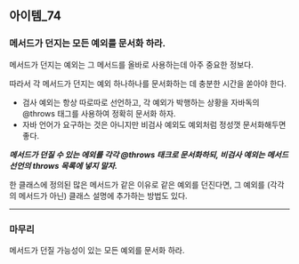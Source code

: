 ## 아이템_74
### 메서드가 던지는 모든 예외를 문서화 하라.

메서드가 던지는 예외는 그 메서드를 올바로 사용하는데 아주 중요한 정보다.

따라서 각 메서드가 던지는 예외 하나하나를 문서화하는 데 충분한 시간을 쏟아야 한다.

- 검사 예외는 항상 따로따로 선언하고, 각 예외가 박행하는 상황을 자바독의 @throws 태그를 사용하여 정확히 문서화 하자.
- 자바 언어가 요구하는 것은 아니지만 비검사 예외도 예외처럼 정성껏 문서화해두면 좋다.

***메서드가 던질 수 있는 에외를 각각 @throws 태크로 문서화하되, 비검사 예외는 메서드 선언의 throws 목록에 넣지 말자.***

한 클래스에 정의된 많은 메서드가 같은 이유로 같은 예외를 던진다면, 그 예외를 (각각의 메서드가 아닌) 클래스 설명에 추가하는 방법도 있다.




---

### 마무리

메서드가 던질 가능성이 있는 모든 예외를 문서화 하라.

